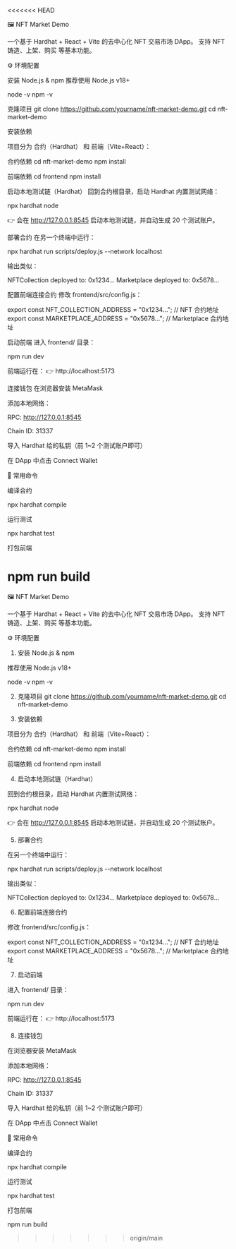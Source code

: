 <<<<<<< HEAD
<!--
 * @Author: rain l0802_69@qq.com
 * @Date: 2025-08-16 11:39:41
 * @LastEditors: rain l0802_69@qq.com
 * @LastEditTime: 2025-08-21 22:09:59
 * @FilePath: /ETH/nft-market-demo/README.md
 * @Description: 这是默认设置,请设置`customMade`, 打开koroFileHeader查看配置 进行设置: https://github.com/OBKoro1/koro1FileHeader/wiki/%E9%85%8D%E7%BD%AE
-->
🖼️ NFT Market Demo

一个基于 Hardhat + React + Vite 的去中心化 NFT 交易市场 DApp。 支持 NFT 铸造、上架、购买 等基本功能。

⚙️ 环境配置

安装 Node.js & npm
推荐使用 Node.js v18+

node -v npm -v

克隆项目 git clone https://github.com/yourname/nft-market-demo.git cd nft-market-demo

安装依赖

项目分为 合约（Hardhat） 和 前端（Vite+React）：

合约依赖 cd nft-market-demo npm install

前端依赖 cd frontend npm install

启动本地测试链（Hardhat）
回到合约根目录，启动 Hardhat 内置测试网络：

npx hardhat node

👉 会在 http://127.0.0.1:8545 启动本地测试链，并自动生成 20 个测试账户。

部署合约
在另一个终端中运行：

npx hardhat run scripts/deploy.js --network localhost

输出类似：

NFTCollection deployed to: 0x1234... Marketplace deployed to: 0x5678...

配置前端连接合约
修改 frontend/src/config.js：

export const NFT_COLLECTION_ADDRESS = "0x1234..."; // NFT 合约地址 export const MARKETPLACE_ADDRESS = "0x5678..."; // Marketplace 合约地址

启动前端
进入 frontend/ 目录：

npm run dev

前端运行在： 👉 http://localhost:5173

连接钱包
在浏览器安装 MetaMask

添加本地网络：

RPC: http://127.0.0.1:8545

Chain ID: 31337

导入 Hardhat 给的私钥（前 1~2 个测试账户即可）

在 DApp 中点击 Connect Wallet

📌 常用命令

编译合约

npx hardhat compile

运行测试

npx hardhat test

打包前端

npm run build
=======
🖼️ NFT Market Demo

一个基于 Hardhat + React + Vite 的去中心化 NFT 交易市场 DApp。
支持 NFT 铸造、上架、购买 等基本功能。

⚙️ 环境配置
1. 安装 Node.js & npm

推荐使用 Node.js v18+

node -v
npm -v

2. 克隆项目
git clone https://github.com/yourname/nft-market-demo.git
cd nft-market-demo

3. 安装依赖

项目分为 合约（Hardhat） 和 前端（Vite+React）：

合约依赖
cd nft-market-demo
npm install

前端依赖
cd frontend
npm install

4. 启动本地测试链（Hardhat）

回到合约根目录，启动 Hardhat 内置测试网络：

npx hardhat node


👉 会在 http://127.0.0.1:8545 启动本地测试链，并自动生成 20 个测试账户。

5. 部署合约

在另一个终端中运行：

npx hardhat run scripts/deploy.js --network localhost


输出类似：

NFTCollection deployed to: 0x1234...
Marketplace deployed to: 0x5678...

6. 配置前端连接合约

修改 frontend/src/config.js：

export const NFT_COLLECTION_ADDRESS = "0x1234...";   // NFT 合约地址
export const MARKETPLACE_ADDRESS = "0x5678...";      // Marketplace 合约地址

7. 启动前端

进入 frontend/ 目录：

npm run dev


前端运行在：
👉 http://localhost:5173

8. 连接钱包

在浏览器安装 MetaMask

添加本地网络：

RPC: http://127.0.0.1:8545

Chain ID: 31337

导入 Hardhat 给的私钥（前 1~2 个测试账户即可）

在 DApp 中点击 Connect Wallet

📌 常用命令

编译合约

npx hardhat compile


运行测试

npx hardhat test


打包前端

npm run build
>>>>>>> origin/main
